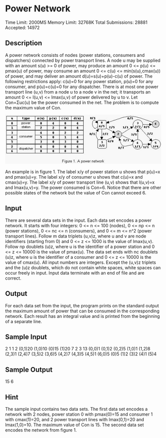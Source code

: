 # Power Network
Time Limit: 2000MS		Memory Limit: 32768K
Total Submissions: 28881		Accepted: 14972

## Description
A power network consists of nodes (power stations, consumers and dispatchers) connected by power transport lines. A node u may be supplied with an amount s(u) >= 0 of power, may produce an amount 0 <= p(u) <= pmax(u) of power, may consume an amount 0 <= c(u) <= min(s(u),cmax(u)) of power, and may deliver an amount d(u)=s(u)+p(u)-c(u) of power. The following restrictions apply: c(u)=0 for any power station, p(u)=0 for any consumer, and p(u)=c(u)=0 for any dispatcher. There is at most one power transport line (u,v) from a node u to a node v in the net; it transports an amount 0 <= l(u,v) <= lmax(u,v) of power delivered by u to v. Let Con=Σuc(u) be the power consumed in the net. The problem is to compute the maximum value of Con. 

![Power Network](./1459_1.jpg "Power Network")

An example is in figure 1. The label x/y of power station u shows that p(u)=x and pmax(u)=y. The label x/y of consumer u shows that c(u)=x and cmax(u)=y. The label x/y of power transport line (u,v) shows that l(u,v)=x and lmax(u,v)=y. The power consumed is Con=6. Notice that there are other possible states of the network but the value of Con cannot exceed 6. 

## Input
There are several data sets in the input. Each data set encodes a power network. It starts with four integers: 0 <= n <= 100 (nodes), 0 <= np <= n (power stations), 0 <= nc <= n (consumers), and 0 <= m <= n^2 (power transport lines). Follow m data triplets (u,v)z, where u and v are node identifiers (starting from 0) and 0 <= z <= 1000 is the value of lmax(u,v). Follow np doublets (u)z, where u is the identifier of a power station and 0 <= z <= 10000 is the value of pmax(u). The data set ends with nc doublets (u)z, where u is the identifier of a consumer and 0 <= z <= 10000 is the value of cmax(u). All input numbers are integers. Except the (u,v)z triplets and the (u)z doublets, which do not contain white spaces, white spaces can occur freely in input. Input data terminate with an end of file and are correct.

## Output
For each data set from the input, the program prints on the standard output the maximum amount of power that can be consumed in the corresponding network. Each result has an integral value and is printed from the beginning of a separate line.

## Sample Input
2 1 1 2 (0,1)20 (1,0)10 (0)15 (1)20
7 2 3 13 (0,0)1 (0,1)2 (0,2)5 (1,0)1 (1,2)8 (2,3)1 (2,4)7
         (3,5)2 (3,6)5 (4,2)7 (4,3)5 (4,5)1 (6,0)5
         (0)5 (1)2 (3)2 (4)1 (5)4

## Sample Output
15
6

## Hint
The sample input contains two data sets. The first data set encodes a network with 2 nodes, power station 0 with pmax(0)=15 and consumer 1 with cmax(1)=20, and 2 power transport lines with lmax(0,1)=20 and lmax(1,0)=10. The maximum value of Con is 15. The second data set encodes the network from figure 1.